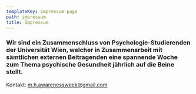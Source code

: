 ```yaml
---
templateKey: impressum-page
path: impressum
title: Impressum
---
```

### Wir sind ein Zusammenschluss von Psychologie-Studierenden der Universität Wien, welcher in Zusammenarbeit mit sämtlichen externen Beitragenden eine spannende Woche zum Thema psychische Gesundheit jährlich auf die Beine stellt.

Kontakt: [m.h.awarenessweek@gmail.com](m.h.awarenessweek@gmail.com)